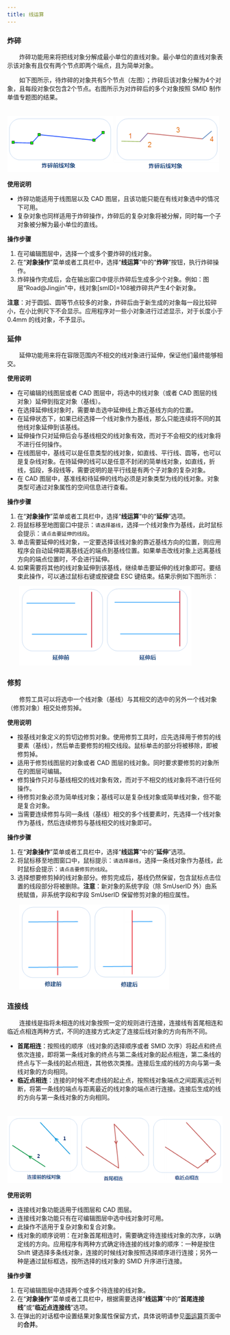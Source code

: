 ```yaml
---
title: 线运算
---
```



### 炸碎

　　炸碎功能用来将把线对象分解成最小单位的直线对象。最小单位的直线对象表示该对象有且仅有两个节点即两个端点，且为简单对象。

　　如下图所示，待炸碎的对象共有5个节点（左图）；炸碎后该对象分解为4个对象，且每段对象仅包含2个节点。右图所示为对炸碎后的多个对象按照 SMID 制作单值专题图的结果。

　　![](img/Explode.png) 

**使用说明**

-   炸碎功能适用于线图层以及 CAD 图层，且该功能只能在有线对象选中的情况下可用。
-   复杂对象也同样适用于炸碎操作，炸碎后的复杂对象将被分解，同时每一个子对象被分解为最小单位的直线。

**操作步骤**

1.  在可编辑图层中，选择一个或多个要炸碎的线对象。
2.  在“**对象操作**”菜单或者工具栏中，选择“**线运算**”中的“**炸碎**”按钮，执行炸碎操作。
3.  炸碎操作完成后，会在输出窗口中提示炸碎后生成多少个对象。例如：图层“Road@Jingjin”中，线对象\[smID\]=108被炸碎共产生4个新对象。

**注意**：对于圆弧、圆等节点较多的对象，炸碎后由于新生成的对象每一段比较碎小，在小比例尺下不会显示。应用程序对一些小对象进行过滤显示，对于长度小于0.4mm
的线对象，不予显示。

### 延伸

　　延伸功能用来将在容限范围内不相交的线对象进行延伸，保证他们最终能够相交。

**使用说明**

- 在可编辑的线图层或者 CAD 图层中，将选中的线对象（或者 CAD 图层的线对象）延伸到指定对象（基线）。
- 在选择延伸线对象时，需要单击选中延伸线上靠近基线方向的位置。
- 在延伸状态下，如果已经选择一个线对象作为基线，那么只能连续将不同的其他线对象延伸到该基线。 
- 延伸操作只对延伸后会与基线相交的线对象有效，而对于不会相交的线对象将不进行任何操作。 
- 在线图层中，基线可以是任意类型的线对象，如直线、平行线、圆等，也可以是复杂线对象。在待延伸的线可以是任意不封闭的简单线对象，如直线，折线，弧段，多段线等，需要说明的是平行线是有两个子对象的复杂对象。 
- 在 CAD 图层中，基准线和待延伸的线均必须是对象类型为线的线对象。对象类型可通过对象属性的空间信息进行查看。 


**操作步骤**

1. 在“**对象操作**”菜单或者工具栏中，选择“**线运算**”中的“**延伸**”选项。
2. 将鼠标移至地图窗口中提示：`请选择基线`，选择一个线对象作为基线，此时鼠标会提示：`请点击要延伸的线段`。
3. 单击需要延伸的线对象，一定要选择该线对象的靠近基线方向的位置，则应用程序会自动延伸距离基线近的端点到基线位置。如果单击改线对象上远离基线方向的端点位置时，不会进行延伸。
4. 如果需要将其他的线对象延伸到该基线，继续单击要延伸的线对象即可。要结束此操作，可以通过鼠标右键或按键盘 ESC 键结束。结果示例如下图所示：

　　![](img/Extend.png) 


### 修剪

　　修剪工具可以将选中一个线对象（基线）与其相交的选中的另外一个线对象（修剪对象）相交处修剪掉。

**使用说明**

- 按基线对象定义的剪切边修剪对象。使用修剪工具时，应先选择用于修剪的线要素（基线），然后单击要修剪的相交线段。鼠标单击的部分将被移除，即被修剪掉。
- 适用于修剪线图层的对象或者 CAD 图层的线对象。同时要求要修剪的对象所在的图层可编辑。
- 修剪操作只对与基线相交的线对象有效，而对于不相交的线对象将不进行任何操作。
- 待修剪对象必须为简单线对象；基线可以是复杂线对象或简单线对象，但不能是复合对象。
- 当需要连续修剪与同一条线（基线）相交的多个线要素时，先选择一个线对象作为基线，然后连续修剪与基线相交的线对象即可。

 
**操作步骤**

1. 在“**对象操作**”菜单或者工具栏中，选择“**线运算**”中的“**延伸**”选项。
2. 将鼠标移至地图窗口中，鼠标提示：`请选择基线`，选择一条线对象作为基线，此时鼠标会提示：`请点击要修剪的线段`。
3. 选择想要修剪掉的线对象部分。修剪完成后，基线仍然保留，包含鼠标点击位置的线段部分将被删除。**注意**：新对象的系统字段（除 SmUserID 外）由系统赋值，非系统字段和字段 SmUserID 保留修剪对象的相应属性。

　　![](img/Trim.png)

### 连接线

　　连接线是指将未相连的线对象按照一定的规则进行连接，连接线有首尾相连和临近点相连两种方式，不同的连接方式决定了连接后线对象的方向有所不同。

- **首尾相连**：按照线的顺序（线对象的选择顺序或者 SMID 次序）将起点和终点依次连接，即将第一条线对象的终点与第二条线对象的起点相连，第二条线的终点与下一条线的起点相连，其他依次类推。连接后生成的线的方向与第一条线对象的方向相同。
- **临近点相连**：连接的时候不考虑线的起止点，按照线对象端点之间距离远近判断，将第一条线的端点与距离最近的线对象的端点进行连接。连接后生成的线的方向与第一条线对象的方向相同。

　　![](img/JoinLine.png)

**使用说明**

- 连接线对象功能适用于线图层和 CAD 图层。
- 连接线对象功能只有在可编辑图层中选中线对象时可用。
- 此操作不适用于复杂对象和复合对象。
- 线对象的顺序说明：在对象首尾相连时，需要确定待连接线对象的次序，以确定线的方向。应用程序有两种方式确定待连接的线对象的顺序：一种是按住 Shift 键选择多条线对象，连接的时候线对象按照选择顺序进行连接；另外一种是通过鼠标框选，按所选择的线对象的 SMID 升序进行连接。 

**操作步骤**

1. 在可编辑图层中选择两个或多个待连接的线对象。
2. 在“**对象操作**”菜单或者工具栏中，根据需要选择“**线运算**”中的“**首尾连接线**”或“**临近点连接线**”选项。
3. 在弹出的对话框中设置结果对象属性保留方式，具体说明请参见[面运算](PolygonEdit.html)页面中的**合并**。
